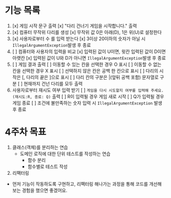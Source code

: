 
# 기능 목록
1) [x] 게임 시작 문구 출력
   [x] "다리 건너기 게임을 시작합니다." 출력
2) [x] 컴퓨터 무작위 다리를 생성
   [x] 무작위 값 0은 아래(D), 1은 위(U)로 설정한다
3) [x] 사용자로부터 수 를 입력 받는다
   [x] 3이상 20이하의 숫자가 아닐 시 ```IllegalArgumentException```발생 후 종료
4) [ ] 컴퓨터와 사용자의 입력을 비교
   [x] 입력된 값이 U이면, 윗칸  입력된 값이 D이면 아랫칸
   [x] 입력된 값이 U와 D가 아니면 ```IllegalArgumentException```발생 후 종료
5) [ ]  게임 결과 출력
   [ ] 이동할 수 있는 칸을 선택한 경우 O 표시
   [ ] 이동할 수 없는 칸을 선택한 경우 X 표시
   [ ] 선택하지 않은 칸은 공백 한 칸으로 표시
   [ ] 다리의 시작은 [, 다리의 끝은 ]으로 표시
   [ ] 다리 칸의 구분은 |(앞뒤 공백 포함) 문자열로 구분
   [ ] 현재까지 건넌 다리를 모두 출력
6) 사용자로부터 재시도 여부 입력 받기
   [ ] ```게임을 다시 시도할지 여부를 입력해 주세요.(재시도:R, 종료: Q)``` 출력
   [ ] R이 입력될 경우 게임 새로 시작
   [ ] Q가 입력될 경우 게임 종료
   [ ] 조건에 불만족하는 숫자 입력 시 ```IllegalArgumentException``` 발생 후 종료

# 4주차 목표
1. 클래스(객체)를 분리하는 연습
    - 도메인 로직에 대한 단위 테스트를 작성하는 연습
        - 함수 분리
        - 함수별로 테스트 작성
2. 리팩터링

- 먼저 기능이 작동하도록 구현하고, 리팩터링 해나가는 과정을 통해 코드를 개선해 보는 경험을 했으면 좋겠어요.